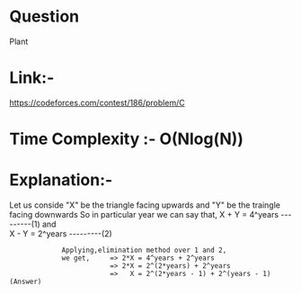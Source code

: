 # Question 
Plant

# Link:-
https://codeforces.com/contest/186/problem/C

# Time Complexity :- O(Nlog(N))

# Explanation:-
Let us conside "X" be the triangle facing upwards and "Y" be the traingle facing downwards
So in particular year we can say that,
                                      X + Y = 4^years   ---------(1)
                                     and                              
                                      X - Y = 2^years    ---------(2)
                  
                 Applying,elimination method over 1 and 2,
                 we get,     => 2*X = 4^years + 2^years
                             => 2*X = 2^(2*years) + 2^years
                             =>   X = 2^(2*years - 1) + 2^(years - 1)     (Answer)
                    